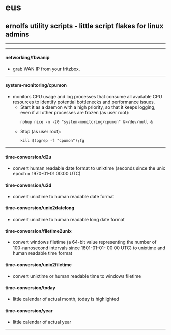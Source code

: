 # eus
## ernolfs utility scripts - little script flakes for linux admins

---
---

#### **networking/fbwanip**
  - grab WAN IP from your fritzbox.

---

#### **system-monitoring/cpumon**
  - monitors CPU usage and log processes that consume all available CPU resources to identify potential bottlenecks and performance issues.
    - Start it as a daemon with a high priority, so that it keeps logging, even if all other processes are frozen (as user root):
      ```
      nohup nice -n -20 "system-monitoring/cpumon" &>/dev/null &
      ```
    - Stop (as user root):
      ```
      kill $(pgrep -f "cpumon");fg
      ```

---

#### **time-conversion/d2u**
  - convert human readable date format to unixtime (seconds since the unix epoch = 1970-01-01 00:00 UTC)
#### **time-conversion/u2d**
  - convert unixtime to human readable date format
#### **time-conversion/unix2datelong**
  - convert unixtime to human readable long date format
#### **time-conversion/filetime2unix**
  - convert windows filetime (a 64-bit value representing the number of 100-nanosecond intervals since 1601-01-01- 00:00 UTC) to unixtime and human readable time format
#### **time-conversion/unix2filetime**
  - convert unixtime or human readable time to windows filetime
#### **time-conversion/today**
  - little calendar of actual month, today is highlighted
#### **time-conversion/year**
  - little calendar of actual year

---

